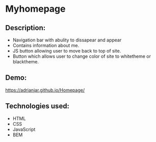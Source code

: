 # Myhomepage

## Description:
- Navigation bar with abulity to dissapear and appear
- Contains information about me.
- JS button allowing user to move back to top of site.
- Button which allows user to change color of site to whitetheme or blacktheme.

## Demo:

https://adrianjar.github.io/Homepage/


## Technologies used:

-  HTML
-  CSS 
-  JavaScript
-  BEM
